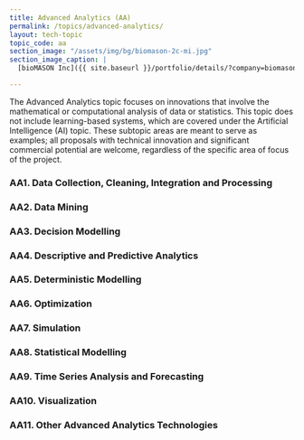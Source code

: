 ```yaml
---
title: Advanced Analytics (AA)
permalink: /topics/advanced-analytics/
layout: tech-topic
topic_code: aa
section_image: "/assets/img/bg/biomason-2c-mi.jpg"
section_image_caption: |
  [bioMASON Inc]({{ site.baseurl }}/portfolio/details/?company=biomason-inc#biomason-inc) interior and exterior façade tile made with biocement, which is less costly and more sustainable than its traditional counterpart

---
```


The Advanced Analytics topic focuses on innovations that involve the mathematical or computational analysis of data or statistics. This topic does not include learning-based systems, which are covered under the Artificial Intelligence (AI) topic. These subtopic areas are meant to serve as examples; all proposals with technical innovation and significant commercial potential are welcome, regardless of the specific area of focus of the project.

### AA1. Data Collection, Cleaning, Integration and Processing

### AA2. Data Mining

### AA3. Decision Modelling

### AA4. Descriptive and Predictive Analytics

### AA5. Deterministic Modelling

### AA6. Optimization

### AA7. Simulation

### AA8. Statistical Modelling

### AA9. Time Series Analysis and Forecasting

### AA10. Visualization

### AA11. Other Advanced Analytics Technologies
 
